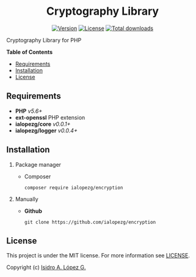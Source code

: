 <h1 style="text-align: center;">Cryptography Library</h1>

<p style="text-align: center;">
    <a href="https://github.com/ialopezg/encryption/releases"><img alt="Version" src="https://img.shields.io/github/release/ialopezg/encryption.svg?label=version&color=green"></a>
    <a href="https://github.com/ialopezg/encryption/blob/master/LICENSE"><img src="https://img.shields.io/badge/license-MIT-blue.svg?color=green" alt="License"></a>
    <a href="https://github.com/ialopezg/encryption"><img src="https://img.shields.io/github/downloads/ialopezg/encryption/total.svg?color=green" alt="Total downloads"></a>
</p>

Cryptography Library for PHP

**Table of Contents**

- [Requirements](#requirements)
- [Installation](#installation)
- [License](#license)

## Requirements

* **PHP** *v5.6+*
* **ext-openssl** PHP extension
* **ialopezg/core** *v0.0.1+*
* **ialopezg/logger** *v0.0.4+*

## Installation

1. Package manager
    - Composer
        ```shell script
        composer require ialopezg/encryption
        ```

2. Manually
    - **Github**
        ```shell script
        git clone https://github.com/ialopezg/encryption
        ```

## License

This project is under the MIT license. For more information see [LICENSE](https://github.com/ialopezg/core/blob/master/LICENSE).

Copyright (c) [Isidro A. López G.](https://ialopezg.com/)
